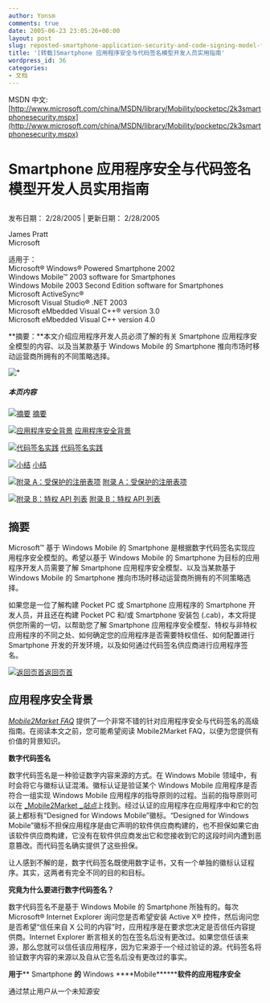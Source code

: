 ```yaml
---
author: Yonsm
comments: true
date: 2005-06-23 23:05:26+00:00
layout: post
slug: reposted-smartphone-application-security-and-code-signing-model-for-developers-guide
title: '[转载]Smartphone 应用程序安全与代码签名模型开发人员实用指南'
wordpress_id: 36
categories:
- 文档
---
```


MSDN 中文: [http://www.microsoft.com/china/MSDN/library/Mobility/pocketpc/2k3smartphonesecurity.mspx](http://www.microsoft.com/china/MSDN/library/Mobility/pocketpc/2k3smartphonesecurity.mspx)

<!-- more -->

# Smartphone 应用程序安全与代码签名模型开发人员实用指南

## 

发布日期： 2/28/2005 | 更新日期： 2/28/2005

James Pratt  
Microsoft

适用于：  
Microsoft® Windows® Powered Smartphone 2002  
Windows Mobile™ 2003 software for Smartphones  
Windows Mobile 2003 Second Edition software for Smartphones  
Microsoft ActiveSync®  
Microsoft Visual Studio® .NET 2003  
Microsoft eMbedded Visual C++® version 3.0  
Microsoft eMbedded Visual C++ version 4.0

**摘要：**本文介绍应用程序开发人员必须了解的有关 Smartphone 应用程序安全模型的内容、以及当某款基于 Windows Mobile 的 Smartphone 推向市场时移动运营商所拥有的不同策略选择。

![*](http://www.microsoft.com/library/gallery/templates/MNP2.Common/images/3squares.gif)

##### 本页内容

[![摘要](http://www.microsoft.com/library/gallery/templates/MNP2.Common/images/arrow_px_down.gif)](http://www.microsoft.com/china/MSDN/library/Mobility/pocketpc/2k3smartphonesecurity.mspx#EHAA)
[摘要](http://www.microsoft.com/china/MSDN/library/Mobility/pocketpc/2k3smartphonesecurity.mspx#EHAA)

[![应用程序安全背景](http://www.microsoft.com/library/gallery/templates/MNP2.Common/images/arrow_px_down.gif)](http://www.microsoft.com/china/MSDN/library/Mobility/pocketpc/2k3smartphonesecurity.mspx#EGAA)
[应用程序安全背景](http://www.microsoft.com/china/MSDN/library/Mobility/pocketpc/2k3smartphonesecurity.mspx#EGAA)

[![代码签名实践](http://www.microsoft.com/library/gallery/templates/MNP2.Common/images/arrow_px_down.gif)](http://www.microsoft.com/china/MSDN/library/Mobility/pocketpc/2k3smartphonesecurity.mspx#EFAA)
[代码签名实践](http://www.microsoft.com/china/MSDN/library/Mobility/pocketpc/2k3smartphonesecurity.mspx#EFAA)

[![小结](http://www.microsoft.com/library/gallery/templates/MNP2.Common/images/arrow_px_down.gif)](http://www.microsoft.com/china/MSDN/library/Mobility/pocketpc/2k3smartphonesecurity.mspx#EEAA)
[小结](http://www.microsoft.com/china/MSDN/library/Mobility/pocketpc/2k3smartphonesecurity.mspx#EEAA)

[![附录 A：受保护的注册表项](http://www.microsoft.com/library/gallery/templates/MNP2.Common/images/arrow_px_down.gif)](http://www.microsoft.com/china/MSDN/library/Mobility/pocketpc/2k3smartphonesecurity.mspx#EDAA)
[附录 A：受保护的注册表项](http://www.microsoft.com/china/MSDN/library/Mobility/pocketpc/2k3smartphonesecurity.mspx#EDAA)

[![附录 B：特权 API 列表](http://www.microsoft.com/library/gallery/templates/MNP2.Common/images/arrow_px_down.gif)](http://www.microsoft.com/china/MSDN/library/Mobility/pocketpc/2k3smartphonesecurity.mspx#ECAA)
[附录 B：特权 API 列表](http://www.microsoft.com/china/MSDN/library/Mobility/pocketpc/2k3smartphonesecurity.mspx#ECAA)

## 摘要

Microsoft™ 基于 Windows Mobile 的 Smartphone 是根据数字代码签名实现应用程序安全模型的。希望以基于 Windows Mobile 的 Smartphone 为目标的应用程序开发人员需要了解 Smartphone 应用程序安全模型、以及当某款基于 Windows Mobile 的 Smartphone 推向市场时移动运营商所拥有的不同策略选择。

如果您是一位了解构建 Pocket PC 或 Smartphone 应用程序的 Smartphone 开发人员，并且还在构建 Pocket PC 和/或 Smartphone 安装包 (.cab)，本文将提供您所需的一切，以帮助您了解 Smartphone 应用程序安全模型、特权与非特权应用程序的不同之处、如何确定您的应用程序是否需要特权信任、如何配置进行 Smartphone 开发的开发环境，以及如何通过代码签名供应商进行应用程序签名。

[![返回页首](http://www.microsoft.com/library/gallery/templates/MNP2.Common/images/arrow_px_up.gif)](http://www.microsoft.com/china/MSDN/library/Mobility/pocketpc/2k3smartphonesecurity.mspx#top)[返回页首](http://www.microsoft.com/china/MSDN/library/Mobility/pocketpc/2k3smartphonesecurity.mspx#top)

## 应用程序安全背景

[_Mobile2Market FAQ_](http://msdn.microsoft.com/mobility/windowsmobile/partners/mobile2market/faq.aspx) 提供了一个非常不错的针对应用程序安全与代码签名的高级指南。在阅读本文之前，您可能希望阅读 Mobile2Market FAQ，以便为您提供有价值的背景知识。

**数字代码签名**

数字代码签名是一种验证数字内容来源的方式。在 Windows Mobile 领域中，有时会将它与徽标认证混淆。徽标认证是验证某个 Windows Mobile 应用程序是否符合一组实现 Windows Mobile 应用程序的指导原则的过程。当前的指导原则可以在 [_Mobile2Market __站点_](http://msdn.microsoft.com/mobility/windowsmobile/partners/mobile2market/)上找到。经过认证的应用程序在应用程序中和它的包装上都标有“Designed for Windows Mobile”徽标。“Designed for Windows Mobile”徽标不担保应用程序是由它声明的软件供应商构建的，也不担保如果它由该软件供应商构建，它没有在软件供应商发出它和您接收到它的这段时间内遭到恶意篡改。而代码签名确实提供了这些担保。

让人感到不解的是，数字代码签名既使用数字证书，又有一个单独的徽标认证程序。其实，这两者有完全不同的目的和目标。

**究竟为什么要进行数字代码签名？**

数字代码签名不是基于 Windows Mobile 的 Smartphone 所独有的。每次 Microsoft® Internet Explorer 询问您是否希望安装 Active X® 控件，然后询问您是否希望“信任来自 X 公司的内容”时，应用程序是在要求您决定是否信任内容提供商。Internet Explorer 断言相关的包在签名后没有更改过。如果您信任该来源，那么您就可以信任该应用程序，因为它来源于一个经过验证的源。代码签名将验证数字内容的来源以及自从它签名后没有更改过的事实。

**用于**** Smartphone ****的**** Windows ****Mobile********软件的应用程序安全**

通过禁止用户从一个未知源安
